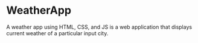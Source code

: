 # WeatherApp
A weather app using HTML, CSS, and JS is a web application that displays current weather of a particular input city.
